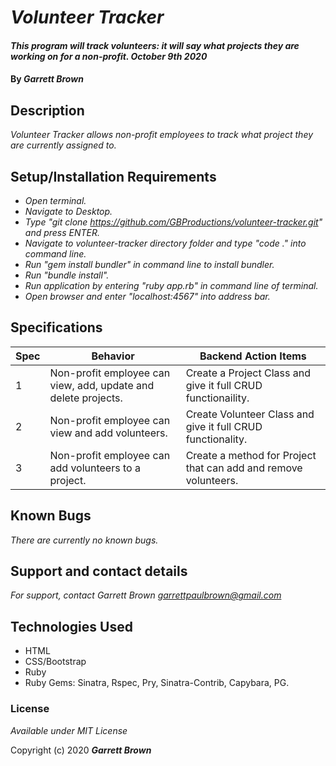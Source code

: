 # _Volunteer Tracker_

#### _This program will track volunteers: it will say what projects they are working on for a non-profit. October 9th 2020_

#### By _**Garrett Brown**_

## Description

_Volunteer Tracker allows non-profit employees to track what project they are currently assigned to._

## Setup/Installation Requirements

* _Open terminal._
* _Navigate to Desktop._
* _Type "git clone https://github.com/GBProductions/volunteer-tracker.git" and press ENTER._
* _Navigate to volunteer-tracker directory folder and type "code ." into command line._
* _Run "gem install bundler" in command line to install bundler._
* _Run "bundle install"._
* _Run application by entering "ruby app.rb" in command line of terminal._
* _Open browser and enter "localhost:4567" into address bar._

## Specifications
| Spec    | Behavior | Backend Action Items |
| ------- | -------- | -------------------- |
| 1 | Non-profit employee can view, add, update and delete projects. | Create a Project Class and give it full CRUD functionaility. |
| 2 | Non-profit employee can view and add volunteers. | Create Volunteer Class and give it full CRUD functionality. |
| 3 | Non-profit employee can add volunteers to a project. | Create a method for Project that can add and remove volunteers. | 


## Known Bugs

_There are currently no known bugs._

## Support and contact details

_For support, contact Garrett Brown <garrettpaulbrown@gmail.com>_

## Technologies Used

* HTML
* CSS/Bootstrap
* Ruby
* Ruby Gems: Sinatra, Rspec, Pry, Sinatra-Contrib, Capybara, PG.

### License

*Available under MIT License*

Copyright (c) 2020 **_Garrett Brown_**
